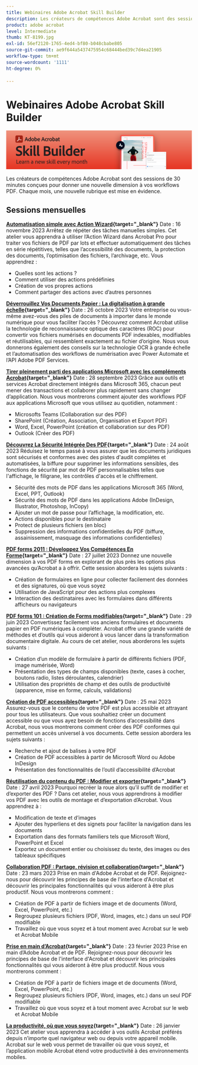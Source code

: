 ```yaml
---
title: Webinaires Adobe Acrobat Skill Builder
description: Les créateurs de compétences Adobe Acrobat sont des sessions de 30 minutes conçues pour donner une nouvelle dimension à vos workflows PDF
product: adobe acrobat
level: Intermediate
thumb: KT-8199.jpg
exl-id: 56ef2120-1765-4ed4-bf80-b048cbabe805
source-git-commit: ae9f644a5437475954c68444bed39c7d4ea21905
workflow-type: tm+mt
source-wordcount: '1111'
ht-degree: 0%

---
```


# Webinaires Adobe Acrobat Skill Builder

![Image Acrobat Skill Builder](../assets/sbacrobatwebinars.png)

Les créateurs de compétences Adobe Acrobat sont des sessions de 30 minutes conçues pour donner une nouvelle dimension à vos workflows PDF. Chaque mois, une nouvelle rubrique est mise en évidence.

## Sessions mensuelles

**[Automatisation simple avec Action Wizard](https://teamwork.adobe.com/adobe-acrobat-skill-builder/attendease/networking/experience/41d505bb-252a-4e26-9576-6ae82293e6c9/97be1628-5cb6-44be-ac61-c0cc26fbb58d){target="_blank"}**
Date : 16 novembre 2023 Arrêtez de répéter des tâches manuelles simples. Cet atelier vous apprendra à utiliser l’Action Wizard dans Acrobat Pro pour traiter vos fichiers de PDF par lots et effectuer automatiquement des tâches en série répétitives, telles que l’accessibilité des documents, la protection des documents, l’optimisation des fichiers, l’archivage, etc. Vous apprendrez :

* Quelles sont les actions ?
* Comment utiliser des actions prédéfinies
* Création de vos propres actions
* Comment partager des actions avec d’autres personnes

**[Déverrouillez Vos Documents Papier : La digitalisation à grande échelle](https://teamwork.adobe.com/adobe-acrobat-skill-builder/attendease/networking/experience/46e148fe-92c0-4d79-ac83-8888e9f0521e/dfcf3b90-4390-4c6e-abd9-20ba6e913dc1){target="_blank"}**
Date : 26 octobre 2023 Votre entreprise ou vous-même avez-vous des piles de documents à importer dans le monde numérique pour vous faciliter l’accès ? Découvrez comment Acrobat utilise la technologie de reconnaissance optique des caractères (ROC) pour convertir vos fichiers numérisés en documents PDF indexables, modifiables et réutilisables, qui ressemblent exactement au fichier d’origine. Nous vous donnerons également des conseils sur la technologie OCR à grande échelle et l’automatisation des workflows de numérisation avec Power Automate et l’API Adobe PDF Services.

**[Tirer pleinement parti des applications Microsoft avec les compléments Acrobat](https://teamwork.adobe.com/adobe-acrobat-skill-builder/attendease/networking/experience/8b4ea780-6e4d-48b6-8c70-ea10245a5a64/b4fe64de-3614-4a6d-94c6-ff6612ac07fb){target="_blank"}**
Date : 28 septembre 2023 Grâce aux outils et services Acrobat directement intégrés dans Microsoft 365, chacun peut mener des transactions et collaborer plus rapidement sans changer d’application. Nous vous montrerons comment ajouter des workflows PDF aux applications Microsoft que vous utilisez au quotidien, notamment :

* Microsofts Teams (Collaboration sur des PDF)
* SharePoint (Création, Association, Organisation et Export PDF)
* Word, Excel, PowerPoint (création et collaboration sur des PDF)
* Outlook (Créer des PDF)

**[Découvrez La Sécurité Intégrée Des PDF](https://teamwork.adobe.com/adobe-acrobat-skill-builder/attendease/networking/experience/b454ab64-9c2e-4aec-bcf9-ca82e3a6b869/3a456ace-042e-41c8-8e8c-d285e9ba0ab8){target="_blank"}**
Date : 24 août 2023 Réduisez le temps passé à vous assurer que les documents juridiques sont sécurisés et conformes avec des pistes d&#39;audit complètes et automatisées, la biffure pour supprimer les informations sensibles, des fonctions de sécurité par mot de PDF personnalisables telles que l&#39;affichage, le filigrane, les contrôles d&#39;accès et le chiffrement.

* Sécurité des mots de PDF dans les applications Microsoft 365 (Word, Excel, PPT, Outlook)
* Sécurité des mots de PDF dans les applications Adobe (InDesign, Illustrator, Photoshop, InCopy)
* Ajouter un mot de passe pour l’affichage, la modification, etc.
* Actions disponibles pour le destinataire
* Protect de plusieurs fichiers (en bloc)
* Suppression des informations confidentielles du PDF (biffure, assainissement, masquage des informations confidentielles)

**[PDF forms 2011 : Développez Vos Compétences En Forme](https://adobe-acrobat-skill-builder.joinus.adobeevents.com/attendease/networking/experience/32518a73-e152-42b5-825c-b31ce53ab1f2/b9966934-6a5b-49c2-a9b0-d434543ce7f4){target="_blank"}**
Date : 27 juillet 2023 Donnez une nouvelle dimension à vos PDF forms en explorant de plus près les options plus avancées qu’Acrobat a à offrir. Cette session abordera les sujets suivants :

* Création de formulaires en ligne pour collecter facilement des données et des signatures, où que vous soyez
* Utilisation de JavaScript pour des actions plus complexes
* Interaction des destinataires avec les formulaires dans différents afficheurs ou navigateurs

**[PDF forms 101 : Création de Forms modifiables](https://adobe-acrobat-skill-builder.joinus.adobeevents.com/attendease/networking/experience/795f4bc7-db42-4022-a624-8a53c51174c6/9d685d0f-4a5b-4236-a1ef-081d1403fb41){target="_blank"}**
Date : 29 juin 2023 Convertissez facilement vos anciens formulaires et documents papier en PDF numériques à compléter. Acrobat offre une grande variété de méthodes et d’outils qui vous aideront à vous lancer dans la transformation documentaire digitale. Au cours de cet atelier, nous aborderons les sujets suivants :

* Création d’un modèle de formulaire à partir de différents fichiers (PDF, image numérisée, Word)
* Présentation des types de champs disponibles (texte, cases à cocher, boutons radio, listes déroulantes, calendrier)
* Utilisation des propriétés de champ et des outils de productivité (apparence, mise en forme, calculs, validations)

**[Création de PDF accessibles](https://teamwork.adobe.com/adobe-acrobat-skill-builder/attendease/networking/experience/4ff4d607-8c9f-47dd-ac4f-3b351a0a0fe3/2eb92255-d963-4ff7-b278-2a95a11db755){target="_blank"}**
Date : 25 mai 2023 Assurez-vous que le contenu de votre PDF est plus accessible et attrayant pour tous les utilisateurs. Que vous souhaitiez créer un document accessible ou que vous ayez besoin de fonctions d’accessibilité dans Acrobat, nous vous montrerons comment créer des PDF conformes qui permettent un accès universel à vos documents. Cette session abordera les sujets suivants :

* Recherche et ajout de balises à votre PDF
* Création de PDF accessibles à partir de Microsoft Word ou Adobe InDesign
* Présentation des fonctionnalités de l’outil d’accessibilité d’Acrobat

**[Réutilisation du contenu du PDF : Modifier et exporter](https://adobe-acrobat-skill-builder.joinus.adobeevents.com/attendease/networking/experience/aac3b9af-7d54-4ea5-a6fa-61bc7acea87f/8d7341ee-ff0f-492a-b3fd-935bd11d4ed0){target="_blank"}**
Date : 27 avril 2023 Pourquoi recréer la roue alors qu’il suffit de modifier et d’exporter des PDF ? Dans cet atelier, nous vous apprendrons à modifier vos PDF avec les outils de montage et d’exportation d’Acrobat. Vous apprendrez à :

* Modification de texte et d’images
* Ajouter des hyperliens et des signets pour faciliter la navigation dans les documents
* Exportation dans des formats familiers tels que Microsoft Word, PowerPoint et Excel
* Exportez un document entier ou choisissez du texte, des images ou des tableaux spécifiques

**[Collaboration PDF : Partage, révision et collaboration](https://adobe-acrobat-skill-builder.joinus.adobeevents.com/attendease/networking/experience/0ef4709b-0a04-418e-a185-7efdd676c2dd/6a95bece-6f24-46f5-a17f-b408464281be){target="_blank"}**
Date : 23 mars 2023 Prise en main d&#39;Adobe Acrobat et de PDF. Rejoignez-nous pour découvrir les principes de base de l&#39;interface d&#39;Acrobat et découvrir les principales fonctionnalités qui vous aideront à être plus productif. Nous vous montrerons comment :

* Création de PDF à partir de fichiers image et de documents (Word, Excel, PowerPoint, etc.)
* Regroupez plusieurs fichiers (PDF, Word, images, etc.) dans un seul PDF modifiable
* Travaillez où que vous soyez et à tout moment avec Acrobat sur le web et Acrobat Mobile

**[Prise en main d’Acrobat](https://adobe-acrobat-skill-builder.joinus.adobeevents.com/attendease/networking/experience/5d8acc24-47a1-4db8-b419-8587bfb12708/fe8ec392-f29a-4e25-b7a3-61f48eea45ab){target="_blank"}**
Date : 23 février 2023 Prise en main d’Adobe Acrobat et de PDF. Rejoignez-nous pour découvrir les principes de base de l&#39;interface d&#39;Acrobat et découvrir les principales fonctionnalités qui vous aideront à être plus productif. Nous vous montrerons comment :

* Création de PDF à partir de fichiers image et de documents (Word, Excel, PowerPoint, etc.)
* Regroupez plusieurs fichiers (PDF, Word, images, etc.) dans un seul PDF modifiable
* Travaillez où que vous soyez et à tout moment avec Acrobat sur le web et Acrobat Mobile

**[La productivité, où que vous soyez](https://adobe-acrobat-skill-builder.joinus.adobeevents.com/attendease/networking/experience/9ab6c7a2-5ca2-4670-9a33-2ac11a1cb542/0b591876-aeae-45af-b41a-07a8326043f2){target="_blank"}**
Date : 26 janvier 2023 Cet atelier vous apprendra à accéder à vos outils Acrobat préférés depuis n’importe quel navigateur web ou depuis votre appareil mobile. Acrobat sur le web vous permet de travailler où que vous soyez, et l’application mobile Acrobat étend votre productivité à des environnements mobiles.